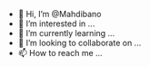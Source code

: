 - 👋 Hi, I’m @Mahdibano
- 👀 I’m interested in ...
- 🌱 I’m currently learning ...
- 💞️ I’m looking to collaborate on ...
- 📫 How to reach me ...

<!---
Mahdibano/Mahdibano is a ✨ special ✨ repository because its `README.md` (this file) appears on your GitHub profile.
You can click the Preview link to take a look at your changes.
--->
